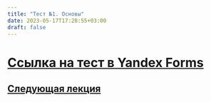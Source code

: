 ```yaml
---
title: "Тест №1. Основы"
date: 2023-05-17T17:28:55+03:00
draft: false
---
```

# [Ссылка на тест в Yandex Forms](https://forms.yandex.com/u/6466464cd0468807d5a0b173/)


## [Следующая лекция](/лекции/лекция_4/)
